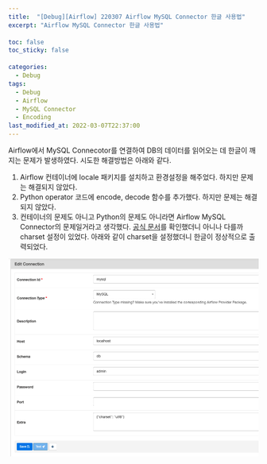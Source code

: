 ```yaml
---
title:  "[Debug][Airflow] 220307 Airflow MySQL Connector 한글 사용법"
excerpt: "Airflow MySQL Connector 한글 사용법"

toc: false
toc_sticky: false

categories:
  - Debug
tags:
  - Debug
  - Airflow
  - MySQL Connector
  - Encoding
last_modified_at: 2022-03-07T22:37:00
---
```


Airflow에서 MySQL Connecotor를 연결하여 DB의 데이터를 읽어오는 데 한글이 깨지는 문제가 발생하였다.
시도한 해결방법은 아래와 같다.

1. Airflow 컨테이너에 locale 패키지를 설치하고 환경설정을 해주었다. 하지만 문제는 해결되지 않았다.
2. Python operator 코드에 encode, decode 함수를 추가했다. 하지만 문제는 해결되지 않았다.
3. 컨테이너의 문제도 아니고 Python의 문제도 아니라면 Airflow MySQL Connector의 문제일거라고 생각했다. <a href="https://airflow.apache.org/docs/apache-airflow-providers-mysql/stable/connections/mysql.html">공식 문서</a>를 확인했더니 아니나 다를까 charset 설정이 있었다. 아래와 같이 charset을 설정했더니 한글이 정상적으로 출력되었다.

<p><img src="/assets/images/22030704.png" /></p>